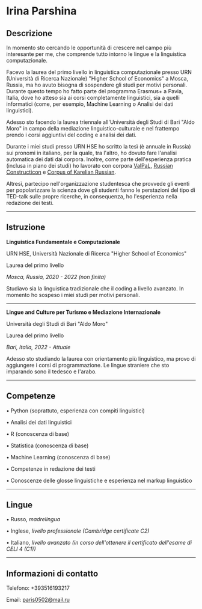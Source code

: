# Irina Parshina

## Descrizione

In momento sto cercando le opportunità di crescere nel campo più interesante per me, che comprende tutto intorno le lingue e la linguistica computazionale.

Facevo la laurea del primo livello in linguistica computazionale presso URN (Università di Ricerca Nazionale) "Higher School of Economics" a Mosca, Russia, ma ho avuto bisogna di sospendere gli studi per motivi personali. Durante questo tempo ho fatto parte del programma Erasmus+ a Pavia, Italia, dove ho atteso sia ai corsi completamente linguistici, sia a quelli informatici (come, per esempio, Machine Learning o Analisi dei dati linguistici).

Adesso sto facendo la laurea triennale all'Università degli Studi di Bari "Aldo Moro" in campo della mediazione linguistico-culturale e nel frattempo prendo i corsi aggiuntivi del coding e analisi dei dati.

Durante i miei studi presso URN HSE ho scritto la tesì (è annuale in Russia) sui pronomi in italiano, per la quale, tra l'altro, ho dovuto fare l'analisi automatica dei dati dai corpora. Inoltre, come parte dell'esperienza pratica (inclusa in piano dei studi) ho lavorato con corpora [ValPaL](https://valpal.info/contributions/russ1263#tverbs), [Russian Constructicon](https://constructicon.github.io/russian/about/) e [Corpus of Karelian Russian](http://lingconlab.ru/karelrus/#!/).

Altresì, partecipo nell'organizzazione studentesca che provvede gli eventi per popolarizzare la scienza dove gli studenti fanno le perstazioni del tipo di TED-talk sulle propre ricerche, in consequenza, ho l'esperienza nella redazione dei testi.

---

## Istruzione

**Linguistica Fundamentale e Computazionale**

URN HSE, Università Nazionale di Ricerca "Higher School of Economics"

Laurea del primo livello

*Mosca, Russia, 2020 - 2022 (non finita)*

Studiavo sia la linguistica tradizionale che il coding a livello avanzato. In momento ho sospeso i miei studi per motivi personali.
  
---

**Lingue and Culture per Turismo e Mediazione Internazionale**

Università degli Studi di Bari "Aldo Moro"

Laurea del primo livello

*Bari, Italia, 2022 - Attuale*

Adesso sto studiando la laurea con orientamento più linguistico, ma provo di aggiungere i corsi di programmazione. Le lingue straniere che sto imparando sono il tedesco e l'arabo.

---

## Competenze

• Python (soprattuto, esperienza con compiti linguistici)
            
• Analisi dei dati linguistici
            
• R (conoscenza di base)
            
• Statistica (conoscenza di base)
            
• Machine Learning (conoscenza di base)
            
• Competenze in redazione dei testi

• Conoscenze delle glosse linguistiche e esperienza nel markup linguistico

---

## Lingue

• Russo, *madrelingua*
            
• Inglese, *livello professionale (Cambridge certificate C2)*
            
• Italiano, *livello avanzato (in corso dell'ottenere il certificato dell'esame di CELI 4 (C1))*

---

## Informazioni di contatto

Telefono: +393516193217 

Email: paris0502@mail.ru 
